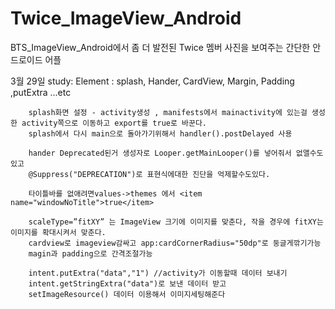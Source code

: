 # Twice_ImageView_Android
BTS_ImageView_Android에서 좀 더 발전된 Twice 멤버 사진을 보여주는 간단한 안드로이드 어플

3월 29일 study:
Element : splash, Hander, CardView, Margin, Padding ,putExtra ...etc

        splash화면 설정 - activity생성 , manifests에서 mainactivity에 있는걸 생성한 activity쪽으로 이동하고 export를 true로 바꾼다.
        splash에서 다시 main으로 돌아가기위해서 handler().postDelayed 사용
        
        hander Deprecated된거 생성자로 Looper.getMainLooper()를 넣어줘서 없앨수도있고
        @Suppress("DEPRECATION")로 표현식에대한 진단을 억제할수도있다.
        
        타이틀바를 없애려면values->themes 에서 <item name="windowNoTitle">true</item>
        
        scaleType=”fitXY” 는 ImageView 크기에 이미지를 맞춘다, 작을 경우에 fitXY는 이미지를 확대시켜서 맞춘다.
        cardview로 imageview감싸고 app:cardCornerRadius="50dp"로 둥글게깎기가능
        magin과 padding으로 간격조절가능
        
        intent.putExtra("data","1") //activity가 이동할때 데이터 보내기
        intent.getStringExtra("data")로 보낸 데이터 받고
        setImageResource() 데이터 이용해서 이미지세팅해준다

